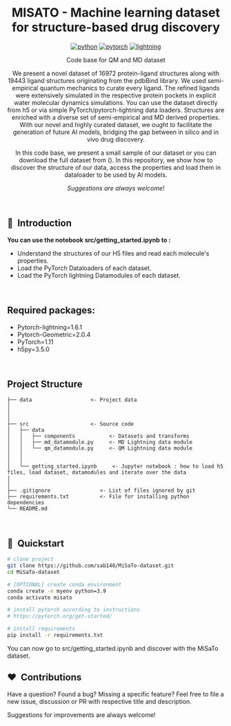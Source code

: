 <div align="center">

# MISATO - Machine learning dataset for structure-based drug discovery

[![python](https://img.shields.io/badge/-Python_3.7_%7C_3.8_%7C_3.9_%7C_3.10-blue?logo=python&logoColor=white)](https://github.com/pre-commit/pre-commit)
[![pytorch](https://img.shields.io/badge/PyTorch_1.10+-ee4c2c?logo=pytorch&logoColor=white)](https://pytorch.org/get-started/locally/)
[![lightning](https://img.shields.io/badge/-Lightning_1.8+-792ee5?logo=pytorchlightning&logoColor=white)](https://pytorchlightning.ai/)


Code base for QM and MD dataset <br>

We present a novel dataset of 16972 protein-ligand structures along with 19443 ligand structures originating from the pdbBind library. We used semi-empirical quantum mechanics to curate every ligand. The refined ligands were extensively simulated in the respective protein pockets in explicit water molecular dynamics simulations. You can use the dataset directly from h5 or via simple PyTorch/pytorch-lightning data loaders. Structures are enriched with a diverse set of semi-empirical and MD derived properties. With our novel and highly curated dataset, we ought to facilitate the generation of future AI models, bridging the gap between in silico and in vivo drug discovery.

In this code base, we present a small sample of our dataset or you can download the full dataset from (). In this repository, we show how to discover the structure of our data, access the properties and load them in dataloader to be used by AI models.

_Suggestions are always welcome!_

</div>

<br>

## 📌  Introduction

**You can use the notebook src/getting_started.ipynb to :**

- Understand the structures of our H5 files and read each molecule's properties.
- Load the PyTorch Dataloaders of each dataset.
- Load the PyTorch lightning Datamodules of each dataset.

<br>

## Required packages:

- Pytorch-lightning=1.6.1
- Pytorch-Geometric=2.0.4
- PyTorch=1.11
- h5py=3.5.0

<br>

## Project Structure

```
├── data                   <- Project data
│
│
│
├── src                    <- Source code
│   ├── data                    
│   │   ├── components           <- Datasets and transforms
│   │   ├── md_datamodule.py     <- MD Lightning data module
│   │   └── qm_datamodule.py     <- QM Lightning data module
│   │
│   │
│   └── getting_started.ipynb     <- Jupyter notebook : how to load h5 files, load dataset, datamodules and iterate over the data
│   
│
├── .gitignore                <- List of files ignored by git
├── requirements.txt          <- File for installing python dependencies
└── README.md
```

<br>

## 🚀  Quickstart

```bash
# clone project
git clone https://github.com/sab148/MiSaTo-dataset.git
cd MiSaTo-dataset

# [OPTIONAL] create conda environment
conda create -n myenv python=3.9
conda activate misato

# install pytorch according to instructions
# https://pytorch.org/get-started/

# install requirements
pip install -r requirements.txt
```

You can now go to src/getting_started.ipynb and discover with the MiSaTo dataset.

## ❤️  Contributions

Have a question? Found a bug? Missing a specific feature? Feel free to file a new issue, discussion or PR with respective title and description.

Suggestions for improvements are always welcome!

<br>

